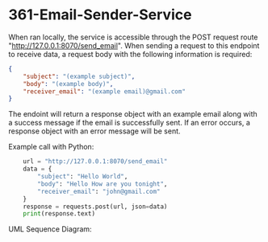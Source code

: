 # 361-Email-Sender-Service

When ran locally, the service is accessible through the POST request route "http://127.0.0.1:8070/send_email". When sending a request to this endpoint to receive data, a request body with the following information is required: 

```json
{
    "subject": "(example subject)",
    "body": "(example body)",
    "receiver_email": "(example email)@gmail.com"
}
```
The endoint will return a response object with an example email along with a success message if the email is successfully sent. If an error occurs, a response object with an error message will be sent.

Example call with Python:
```python
    url = "http://127.0.0.1:8070/send_email"
    data = {
        "subject": "Hello World",
        "body": "Hello How are you tonight",
        "receiver_email": "john@gmail.com"
    }
    response = requests.post(url, json=data)
    print(response.text)

```
UML Sequence Diagram:

